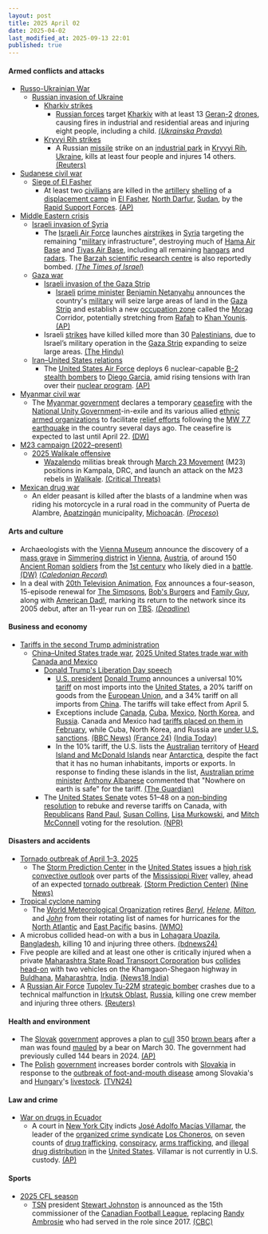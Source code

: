 ```yaml
---
layout: post
title: 2025 April 02
date: 2025-04-02
last_modified_at: 2025-09-13 22:01
published: true
---
```



#### Armed conflicts and attacks

* [Russo-Ukrainian War](https://en.wikipedia.org/wiki/Russo-Ukrainian_War "Russo-Ukrainian War")
  * [Russian invasion of Ukraine](https://en.wikipedia.org/wiki/Russian_invasion_of_Ukraine "Russian invasion of Ukraine")
    * [Kharkiv strikes](https://en.wikipedia.org/wiki/Kharkiv_strikes_%282022%E2%80%93present%29 "Kharkiv strikes (2022–present)")
      * [Russian forces](https://en.wikipedia.org/wiki/Russian_Armed_Forces "Russian Armed Forces") target [Kharkiv](https://en.wikipedia.org/wiki/Kharkiv "Kharkiv") with at least 13 [Geran-2](https://en.wikipedia.org/wiki/HESA_Shahed_136 "HESA Shahed 136") [drones](https://en.wikipedia.org/wiki/Drone_warfare "Drone warfare"), causing fires in industrial and residential areas and injuring eight people, including a child. [(*Ukrainska Pravda*)](https://www.pravda.com.ua/eng/news/2025/04/2/7505613/)
    * [Kryvyi Rih strikes](https://en.wikipedia.org/wiki/Kryvyi_Rih_strikes_%282022%E2%80%93present%29 "Kryvyi Rih strikes (2022–present)")
      * A Russian [missile](https://en.wikipedia.org/wiki/Missile "Missile") strike on an [industrial park](https://en.wikipedia.org/wiki/Industrial_park "Industrial park") in [Kryvyi Rih](https://en.wikipedia.org/wiki/Kryvyi_Rih "Kryvyi Rih"), [Ukraine](https://en.wikipedia.org/wiki/Ukraine "Ukraine"), kills at least four people and injures 14 others. [(Reuters)](https://www.reuters.com/world/europe/zelenskiy-urges-pressure-moscow-russian-missile-kills-four-kryvyi-rih-2025-04-02/)
* [Sudanese civil war](https://en.wikipedia.org/wiki/Sudanese_civil_war_%282023%E2%80%93present%29 "Sudanese civil war (2023–present)")
  * [Siege of El Fasher](https://en.wikipedia.org/wiki/Siege_of_El_Fasher "Siege of El Fasher")
    * At least two [civilians](https://en.wikipedia.org/wiki/Civilian "Civilian") are killed in the [artillery](https://en.wikipedia.org/wiki/Artillery "Artillery") [shelling](https://en.wikipedia.org/wiki/Shell_%28projectile%29 "Shell (projectile)") of a [displacement camp](https://en.wikipedia.org/wiki/Internal_displacement "Internal displacement") in [El Fasher](https://en.wikipedia.org/wiki/El_Fasher "El Fasher"), [North Darfur](https://en.wikipedia.org/wiki/North_Darfur "North Darfur"), [Sudan](https://en.wikipedia.org/wiki/Sudan "Sudan"), by the [Rapid Support Forces](https://en.wikipedia.org/wiki/Rapid_Support_Forces "Rapid Support Forces"). [(AP)](https://apnews.com/article/sudan-displacement-famine-elfasher-military-rapid-support-forces-un-38b47acc8fd199f7d5873423bfb441d3)
* [Middle Eastern crisis](https://en.wikipedia.org/wiki/Middle_Eastern_crisis_%282023%E2%80%93present%29 "Middle Eastern crisis (2023–present)")
  * [Israeli invasion of Syria](https://en.wikipedia.org/wiki/Israeli_invasion_of_Syria_%282024%E2%80%93present%29 "Israeli invasion of Syria (2024–present)")
    * The [Israeli Air Force](https://en.wikipedia.org/wiki/Israeli_Air_Force "Israeli Air Force") launches [airstrikes](https://en.wikipedia.org/wiki/Airstrike "Airstrike") in [Syria](https://en.wikipedia.org/wiki/Syria "Syria") targeting the remaining "[military](https://en.wikipedia.org/wiki/Syrian_Armed_Forces "Syrian Armed Forces") infrastructure", destroying much of [Hama Air Base](https://en.wikipedia.org/wiki/Hama_Air_Base "Hama Air Base") and [Tiyas Air Base](https://en.wikipedia.org/wiki/Tiyas_Air_Base "Tiyas Air Base"), including all remaining [hangars](https://en.wikipedia.org/wiki/Hangar "Hangar") and [radars](https://en.wikipedia.org/wiki/Radar "Radar"). The [Barzah scientific research centre](https://en.wikipedia.org/wiki/Barzah_scientific_research_centre "Barzah scientific research centre") is also reportedly bombed. [(*The Times of Israel*)](https://www.timesofisrael.com/liveblog_entry/idf-confirms-syrian-airstrikes-saying-it-struck-remaining-military-capabilities-at-hama-military-airport-t-4-airbase/)
  * [Gaza war](https://en.wikipedia.org/wiki/Gaza_war "Gaza war")
    * [Israeli invasion of the Gaza Strip](https://en.wikipedia.org/wiki/Israeli_invasion_of_the_Gaza_Strip "Israeli invasion of the Gaza Strip")
      * [Israeli](https://en.wikipedia.org/wiki/Israel "Israel") [prime minister](https://en.wikipedia.org/wiki/Prime_Minister_of_Israel "Prime Minister of Israel") [Benjamin Netanyahu](https://en.wikipedia.org/wiki/Benjamin_Netanyahu "Benjamin Netanyahu") announces the country's [military](https://en.wikipedia.org/wiki/Israeli_Defence_Forces "Israeli Defence Forces") will seize large areas of land in the [Gaza Strip](https://en.wikipedia.org/wiki/Gaza_Strip "Gaza Strip") and establish a new [occupation zone](https://en.wikipedia.org/wiki/Military_occupation "Military occupation") called the [Morag](https://en.wikipedia.org/wiki/Morag_%28Israeli_settlement%29 "Morag (Israeli settlement)") Corridor, potentially stretching from [Rafah](https://en.wikipedia.org/wiki/Rafah "Rafah") to [Khan Younis](https://en.wikipedia.org/wiki/Khan_Younis "Khan Younis"). [(AP)](https://apnews.com/article/israel-palestinians-hamas-war-news-gaza-operation-04-02-2025-6b653fc8fa1e6f0c1a0c8d322bd48ccc)
    * Israeli [strikes](https://en.wikipedia.org/wiki/Strikes "Strikes") have killed killed more than 30 [Palestinians](https://en.wikipedia.org/wiki/Palestinians "Palestinians"), due to Israel’s military operation in the [Gaza Strip](https://en.wikipedia.org/wiki/Gaza_Strip "Gaza Strip") expanding to seize large areas. [(The Hindu)](https://www.thehindu.com/news/international/israel-expands-military-effort-in-gaza-says-defence-minister-katz/article69402667.ece)
  * [Iran–United States relations](https://en.wikipedia.org/wiki/Iran%E2%80%93United_States_relations "Iran–United States relations")
    * The [United States Air Force](https://en.wikipedia.org/wiki/United_States_Air_Force "United States Air Force") deploys 6 nuclear-capable [B-2 stealth bombers](https://en.wikipedia.org/wiki/Northrop_B-2_Spirit "Northrop B-2 Spirit") to [Diego Garcia](https://en.wikipedia.org/wiki/Diego_Garcia "Diego Garcia"), amid rising tensions with Iran over their [nuclear program](https://en.wikipedia.org/wiki/Nuclear_program_of_Iran "Nuclear program of Iran"). [(AP)](https://apnews.com/article/b2-bombers-us-yemen-houthis-iran-israel-hamas-war-487247ed0d6c8743b21d18740b649d1c)
* [Myanmar civil war](https://en.wikipedia.org/wiki/Myanmar_civil_war_%282021%E2%80%93present%29 "Myanmar civil war (2021–present)")
  * The [Myanmar government](https://en.wikipedia.org/wiki/Provisional_Government_of_Myanmar "Provisional Government of Myanmar") declares a temporary [ceasefire](https://en.wikipedia.org/wiki/Ceasefire "Ceasefire") with the [National Unity Government](https://en.wikipedia.org/wiki/National_Unity_Government_of_Myanmar "National Unity Government of Myanmar")-in-exile and its various allied [ethnic armed organizations](https://en.wikipedia.org/wiki/List_of_ethnic_armed_organisations_in_Myanmar "List of ethnic armed organisations in Myanmar") to facilitate [relief efforts](https://en.wikipedia.org/wiki/Disaster_response "Disaster response") following the [MW 7.7 earthquake](https://en.wikipedia.org/wiki/2025_Myanmar_earthquake "2025 Myanmar earthquake") in the country several days ago. The ceasefire is expected to last until April 22. [(DW)](https://www.dw.com/en/myanmar-military-declares-truce-to-facilitate-quake-relief/a-72112808)
* [M23 campaign (2022–present)](https://en.wikipedia.org/wiki/M23_campaign_%282022%E2%80%93present%29 "M23 campaign (2022–present)")
  * [2025 Walikale offensive](https://en.wikipedia.org/wiki/2025_Walikale_offensive "2025 Walikale offensive")
    * [Wazalendo](https://en.wikipedia.org/wiki/Wazalendo "Wazalendo") militias break through [March 23 Movement](https://en.wikipedia.org/wiki/March_23_Movement "March 23 Movement") (M23) positions in Kampala, DRC, and launch an attack on the M23 rebels in [Walikale](https://en.wikipedia.org/wiki/Walikale "Walikale"). [(Critical Threats)](https://www.criticalthreats.org/briefs/congo-war-security-review/congo-war-security-review-april-2-2025#_edn51510bdfe07cd2d09075a7fc5bffe9171)
* [Mexican drug war](https://en.wikipedia.org/wiki/Mexican_drug_war "Mexican drug war")
  * An elder peasant is killed after the blasts of a landmine when was riding his motorcycle in a rural road in the community of Puerta de Alambre, [Apatzingán](https://en.wikipedia.org/wiki/Apatzing%C3%A1n "Apatzingán") municipality, [Michoacán](https://en.wikipedia.org/wiki/Michoac%C3%A1n "Michoacán"). [(*Proceso*)](https://www.proceso.com.mx/nacional/2025/4/2/adulto-mayor-que-viajaba-en-moto-muere-tras-explotar-una-mina-en-apatzingan-348602.html)

#### Arts and culture

* Archaeologists with the [Vienna Museum](https://en.wikipedia.org/wiki/Vienna_Museum "Vienna Museum") announce the discovery of a [mass grave](https://en.wikipedia.org/wiki/Mass_grave "Mass grave") in [Simmering district](https://en.wikipedia.org/wiki/Simmering_%28Vienna%29 "Simmering (Vienna)") in [Vienna](https://en.wikipedia.org/wiki/Vienna "Vienna"), [Austria](https://en.wikipedia.org/wiki/Austria "Austria"), of around 150 [Ancient Roman](https://en.wikipedia.org/wiki/Ancient_Roman "Ancient Roman") [soldiers](https://en.wikipedia.org/wiki/Military_of_Ancient_Rome "Military of Ancient Rome") from the [1st century](https://en.wikipedia.org/wiki/1st_century "1st century") who likely died in a [battle](https://en.wikipedia.org/wiki/Campaign_history_of_the_Roman_military "Campaign history of the Roman military"). [(DW)](https://www.dw.com/en/mass-roman-grave-discovered-outside-vienna/a-72121297) [(*Caledonian Record*)](https://www.caledonianrecord.com/news/national/vienna-archaeologists-reveal-mass-grave-of-fighters-in-roman-empire-era-battle/article_4fdaa3b2-1a57-58da-96e5-5ac653b20e5d.html)
* In a deal with [20th Television Animation](https://en.wikipedia.org/wiki/20th_Television_Animation "20th Television Animation"), [Fox](https://en.wikipedia.org/wiki/Fox_Broadcasting_Company "Fox Broadcasting Company") announces a four-season, 15-episode renewal for [The Simpsons](https://en.wikipedia.org/wiki/The_Simpsons "The Simpsons"), [Bob's Burgers](https://en.wikipedia.org/wiki/Bob%27s_Burgers "Bob's Burgers") and [Family Guy](https://en.wikipedia.org/wiki/Family_Guy "Family Guy"), along with [American Dad!](https://en.wikipedia.org/wiki/American_Dad%21 "American Dad!"), marking its return to the network since its 2005 debut, after an 11-year run on [TBS](https://en.wikipedia.org/wiki/TBS_%28American_TV_channel%29 "TBS (American TV channel)"). [(*Deadline*)](https://deadline.com/2025/04/the-simpsons-family-guy-bobs-burgers-american-dad-renewed-1236356360/)

#### Business and economy

* [Tariffs in the second Trump administration](https://en.wikipedia.org/wiki/Tariffs_in_the_second_Trump_administration "Tariffs in the second Trump administration")
  * [China–United States trade war](https://en.wikipedia.org/wiki/China%E2%80%93United_States_trade_war "China–United States trade war"), [2025 United States trade war with Canada and Mexico](https://en.wikipedia.org/wiki/2025_United_States_trade_war_with_Canada_and_Mexico "2025 United States trade war with Canada and Mexico")
    * [Donald Trump's Liberation Day speech](https://en.wikipedia.org/wiki/Donald_Trump%27s_Liberation_Day_speech "Donald Trump's Liberation Day speech")
      * [U.S. president](https://en.wikipedia.org/wiki/President_of_the_United_States "President of the United States") [Donald Trump](https://en.wikipedia.org/wiki/Donald_Trump "Donald Trump") announces a universal 10% [tariff](https://en.wikipedia.org/wiki/Tariff "Tariff") on most imports into the [United States](https://en.wikipedia.org/wiki/United_States "United States"), a 20% tariff on goods from the [European Union](https://en.wikipedia.org/wiki/European_Union "European Union"), and a 34% tariff on all imports from [China](https://en.wikipedia.org/wiki/China "China"). The tariffs will take effect from April 5.
      * Exceptions include [Canada](https://en.wikipedia.org/wiki/Canada "Canada"), [Cuba](https://en.wikipedia.org/wiki/Cuba "Cuba"), [Mexico](https://en.wikipedia.org/wiki/Mexico "Mexico"), [North Korea](https://en.wikipedia.org/wiki/North_Korea "North Korea"), and [Russia](https://en.wikipedia.org/wiki/Russia "Russia"). Canada and Mexico had [tariffs placed on them in February](https://en.wikipedia.org/wiki/2025_United_States_trade_war_with_Canada_and_Mexico "2025 United States trade war with Canada and Mexico"), while Cuba, North Korea, and Russia are [under U.S. sanctions](https://en.wikipedia.org/wiki/United_States_government_sanctions "United States government sanctions"). [(BBC News)](https://www.bbc.co.uk/news/live/c1dr7vy39eet) [(France 24)](https://www.france24.com/en/americas/20250402-live-us-stocks-fall-ahead-of-trump-s-liberation-day-tariff-announcement) [(India Today)](https://www.indiatoday.in/business/story/russia-canada-north-korea-and-mexico-among-countries-missing-from-donald-trump-reciprocal-tariff-list-2703234-2025-04-03)
      * In the 10% tariff, the U.S. lists the [Australian](https://en.wikipedia.org/wiki/Australia "Australia") territory of [Heard Island and McDonald Islands](https://en.wikipedia.org/wiki/Heard_Island_and_McDonald_Islands "Heard Island and McDonald Islands") near [Antarctica](https://en.wikipedia.org/wiki/Antarctica "Antarctica"), despite the fact that it has no human inhabitants, imports or exports. In response to finding these islands in the list, [Australian prime minister](https://en.wikipedia.org/wiki/Prime_Minister_of_Australia "Prime Minister of Australia") [Anthony Albanese](https://en.wikipedia.org/wiki/Anthony_Albanese "Anthony Albanese") commented that "Nowhere on earth is safe" for the tariff. [(The Guardian)](https://www.theguardian.com/us-news/2025/apr/03/donald-trump-tariffs-antarctica-uninhabited-heard-mcdonald-islands)
    * The [United States Senate](https://en.wikipedia.org/wiki/United_States_Senate "United States Senate") votes 51–48 on a [non-binding resolution](https://en.wikipedia.org/wiki/Non-binding_resolution "Non-binding resolution") to rebuke and reverse tariffs on Canada, with [Republicans](https://en.wikipedia.org/wiki/Republican_Party_%28United_States%29 "Republican Party (United States)") [Rand Paul](https://en.wikipedia.org/wiki/Rand_Paul "Rand Paul"), [Susan Collins](https://en.wikipedia.org/wiki/Susan_Collins "Susan Collins"), [Lisa Murkowski](https://en.wikipedia.org/wiki/Lisa_Murkowski "Lisa Murkowski"), and [Mitch McConnell](https://en.wikipedia.org/wiki/Mitch_McConnell "Mitch McConnell") voting for the resolution. [(NPR)](https://www.npr.org/2025/04/02/nx-s1-5347699/senate-trump-tariffs-canada)

#### Disasters and accidents

* [Tornado outbreak of April 1–3, 2025](https://en.wikipedia.org/wiki/Tornado_outbreak_of_April_1%E2%80%933%2C_2025 "Tornado outbreak of April 1–3, 2025")
  * The [Storm Prediction Center](https://en.wikipedia.org/wiki/Storm_Prediction_Center "Storm Prediction Center") in the [United States](https://en.wikipedia.org/wiki/United_States "United States") issues a [high risk convective outlook](https://en.wikipedia.org/wiki/List_of_Storm_Prediction_Center_high_risk_days "List of Storm Prediction Center high risk days") over parts of the [Mississippi River](https://en.wikipedia.org/wiki/Mississippi_River "Mississippi River") valley, ahead of an expected [tornado outbreak](https://en.wikipedia.org/wiki/Tornado_outbreak "Tornado outbreak"). [(Storm Prediction Center)](https://www.spc.noaa.gov/products/outlook/archive/2025/day1otlk_20250402_1200.html) [(Nine News)](https://www.9news.com/article/news/nation-world/severe-weather-expected-rare-high-risk-designation-most-severe-category/507-7a3a3d5b-64ec-4f39-95a3-e81990820a93)
* [Tropical cyclone naming](https://en.wikipedia.org/wiki/Tropical_cyclone_naming "Tropical cyclone naming")
  * The [World Meteorological Organization](https://en.wikipedia.org/wiki/World_Meteorological_Organization "World Meteorological Organization") retires *[Beryl](https://en.wikipedia.org/wiki/Hurricane_Beryl "Hurricane Beryl")*, *[Helene](https://en.wikipedia.org/wiki/Hurricane_Helene "Hurricane Helene")*, *[Milton](https://en.wikipedia.org/wiki/Hurricane_Milton "Hurricane Milton")*, and *[John](https://en.wikipedia.org/wiki/Hurricane_John_%282024%29 "Hurricane John (2024)")* from their rotating list of names for hurricanes for the [North Atlantic](https://en.wikipedia.org/wiki/Atlantic_hurricane "Atlantic hurricane") and [East Pacific](https://en.wikipedia.org/wiki/Pacific_hurricane "Pacific hurricane") basins. [(WMO)](https://wmo.int/news/media-centre/wmo-hurricane-committee-retires-names-of-beryl-helene-milton-and-john)
* A microbus collided head-on with a bus in [Lohagara Upazila](https://en.wikipedia.org/wiki/Lohagara_Upazila "Lohagara Upazila"), [Bangladesh](https://en.wikipedia.org/wiki/Bangladesh "Bangladesh"), killing 10 and injuring three others. [(bdnews24)](https://bdnews24.com/bangladesh/5da6cf20b08f)
* Five people are killed and at least one other is critically injured when a private [Maharashtra State Road Transport Corporation](https://en.wikipedia.org/wiki/Maharashtra_State_Road_Transport_Corporation "Maharashtra State Road Transport Corporation") bus [collides head-on](https://en.wikipedia.org/wiki/Head-on_collision "Head-on collision") with two vehicles on the Khamgaon-Shegaon highway in [Buldhana](https://en.wikipedia.org/wiki/Buldhana "Buldhana"), [Maharashtra](https://en.wikipedia.org/wiki/Maharashtra "Maharashtra"), [India](https://en.wikipedia.org/wiki/India "India"). [(News18 India)](https://www.news18.com/india/five-killed-after-bus-crashes-into-suv-in-maharashtras-buldhana-ws-b-9283566.html)
* A [Russian Air Force](https://en.wikipedia.org/wiki/Russian_Air_Force "Russian Air Force") [Tupolev Tu-22M](https://en.wikipedia.org/wiki/Tupolev_Tu-22M "Tupolev Tu-22M") [strategic bomber](https://en.wikipedia.org/wiki/Strategic_bomber "Strategic bomber") crashes due to a technical malfunction in [Irkutsk Oblast](https://en.wikipedia.org/wiki/Irkutsk_Oblast "Irkutsk Oblast"), [Russia](https://en.wikipedia.org/wiki/Russia "Russia"), killing one crew member and injuring three others. [(Reuters)](https://www.reuters.com/world/europe/russian-strategic-bomber-crashes-siberia-one-person-dead-agencies-report-2025-04-02/)

#### Health and environment

* The [Slovak](https://en.wikipedia.org/wiki/Slovakia "Slovakia") [government](https://en.wikipedia.org/wiki/Government_of_Slovakia "Government of Slovakia") approves a plan to [cull](https://en.wikipedia.org/wiki/Culling "Culling") 350 [brown bears](https://en.wikipedia.org/wiki/Eurasian_brown_bear "Eurasian brown bear") after a man was found [mauled](https://en.wikipedia.org/wiki/Animal_attack "Animal attack") by a bear on March 30. The government had previously culled 144 bears in 2024. [(AP)](https://apnews.com/article/slovakia-bears-cull-attack-safety-37475360ffcb9eda5f8429971f876e9b)
* The [Polish](https://en.wikipedia.org/wiki/Poland "Poland") [government](https://en.wikipedia.org/wiki/Government_of_Poland "Government of Poland") increases border controls with [Slovakia](https://en.wikipedia.org/wiki/Slovakia "Slovakia") in response to the [outbreak of foot-and-mouth disease](https://en.wikipedia.org/wiki/Foot-and-mouth_disease#Hungary_and_Slovakia_(2025) "Foot-and-mouth disease") among Slovakia's and [Hungary](https://en.wikipedia.org/wiki/Hungary "Hungary")'s [livestock](https://en.wikipedia.org/wiki/Livestock "Livestock"). [(TVN24)](https://tvn24.pl/biznes/z-kraju/rygorystyczne-kontrole-na-granicach-st8392019)

#### Law and crime

* [War on drugs in Ecuador](https://en.wikipedia.org/wiki/War_on_drugs_in_Ecuador "War on drugs in Ecuador")
  * A court in [New York City](https://en.wikipedia.org/wiki/New_York_City "New York City") indicts [José Adolfo Macías Villamar](https://en.wikipedia.org/wiki/Jos%C3%A9_Adolfo_Mac%C3%ADas_Villamar "José Adolfo Macías Villamar"), the leader of the [organized crime syndicate](https://en.wikipedia.org/wiki/Organized_crime_syndicate "Organized crime syndicate") [Los Choneros](https://en.wikipedia.org/wiki/Los_Choneros "Los Choneros"), on seven counts of [drug trafficking](https://en.wikipedia.org/wiki/Drug_trafficking "Drug trafficking"), [conspiracy](https://en.wikipedia.org/wiki/Conspiracy "Conspiracy"), [arms trafficking](https://en.wikipedia.org/wiki/Arms_trafficking "Arms trafficking"), and [illegal drug distribution](https://en.wikipedia.org/wiki/Illegal_drug_trade "Illegal drug trade") in the [United States](https://en.wikipedia.org/wiki/United_States "United States"). Villamar is not currently in U.S. custody. [(AP)](https://apnews.com/article/ecuador-villamar-los-choneros-cocaine-distribution-2d77f25322ebcf5bfd23d485a5900790)

#### Sports

* [2025 CFL season](https://en.wikipedia.org/wiki/2025_CFL_season "2025 CFL season")
  * [TSN](https://en.wikipedia.org/wiki/The_Sports_Network "The Sports Network") president [Stewart Johnston](https://en.wikipedia.org/wiki/Stewart_Johnston "Stewart Johnston") is announced as the 15th commissioner of the [Canadian Football League](https://en.wikipedia.org/wiki/Canadian_Football_League "Canadian Football League"), replacing [Randy Ambrosie](https://en.wikipedia.org/wiki/Randy_Ambrosie "Randy Ambrosie") who had served in the role since 2017. [(CBC)](https://www.cbc.ca/sports/football/cfl/cfl-commissioner-stewart-johnston-april2-1.7499798)
